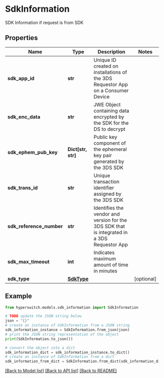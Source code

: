 # SdkInformation

SDK Information if request is from SDK

## Properties

Name | Type | Description | Notes
------------ | ------------- | ------------- | -------------
**sdk_app_id** | **str** | Unique ID created on installations of the 3DS Requestor App on a Consumer Device | 
**sdk_enc_data** | **str** | JWE Object containing data encrypted by the SDK for the DS to decrypt | 
**sdk_ephem_pub_key** | **Dict[str, str]** | Public key component of the ephemeral key pair generated by the 3DS SDK | 
**sdk_trans_id** | **str** | Unique transaction identifier assigned by the 3DS SDK | 
**sdk_reference_number** | **str** | Identifies the vendor and version for the 3DS SDK that is integrated in a 3DS Requestor App | 
**sdk_max_timeout** | **int** | Indicates maximum amount of time in minutes | 
**sdk_type** | [**SdkType**](SdkType.md) |  | [optional] 

## Example

```python
from hyperswitch.models.sdk_information import SdkInformation

# TODO update the JSON string below
json = "{}"
# create an instance of SdkInformation from a JSON string
sdk_information_instance = SdkInformation.from_json(json)
# print the JSON string representation of the object
print(SdkInformation.to_json())

# convert the object into a dict
sdk_information_dict = sdk_information_instance.to_dict()
# create an instance of SdkInformation from a dict
sdk_information_from_dict = SdkInformation.from_dict(sdk_information_dict)
```
[[Back to Model list]](../README.md#documentation-for-models) [[Back to API list]](../README.md#documentation-for-api-endpoints) [[Back to README]](../README.md)


